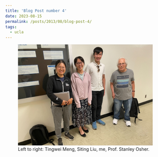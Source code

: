 ```yaml
---
title: 'Blog Post number 4'
date: 2023-08-15
permalink: /posts/2013/08/blog-post-4/
tags:
  - ucla
---
```



<figure>
  <img src="images/2023_ucla.jpg" alt="In the UCLA math department."/>
  <figcaption>Left to right: Tingwei Meng, Siting Liu, me, Prof. Stanley Osher.</figcaption>
</figure>